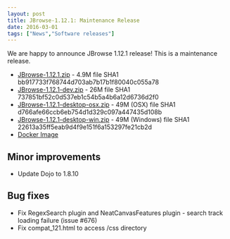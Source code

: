 ```yaml
---
layout: post
title: JBrowse-1.12.1: Maintenance Release
date: 2016-03-01
tags: ["News","Software releases"]
---
```


We are happy to announce JBrowse 1.12.1 release!   This is a maintenance release.

*   [JBrowse-1.12.1.zip](https://jbrowse.org/releases/JBrowse-1.12.1.zip) - 4.9M
file SHA1 bb917733f768744d703ab7b17b1f80040c055a78
*   [JBrowse-1.12.1-dev.zip](https://jbrowse.org/releases/JBrowse-1.12.1-dev.zip) - 26M
file SHA1 737851bf52c0d537eb1c54b5a4b6a12d6736d2f0
*   [JBrowse-1.12.1-desktop-osx.zip](https://jbrowse.org/releases/JBrowse-1.12.1-desktop-osx.zip) - 49M (OSX)
file SHA1 d766afe66ccb6eb754d1d329c097a447435d108b
*   [JBrowse-1.12.1-desktop-win.zip](https://jbrowse.org/releases/JBrowse-1.12.1-desktop-win.zip) - 49M (Windows)
file SHA1 22613a35ff5eab9d4f9e151f6a153297fe21cb2d
*   [Docker Image](https://hub.docker.com/r/jbrowse/gmod-jbrowse/)

## Minor improvements

*   Update Dojo to 1.8.10

## Bug fixes

*   Fix RegexSearch plugin and NeatCanvasFeatures plugin - search track
loading failure (issue #676)
*   Fix compat_121.html to access /css directory
